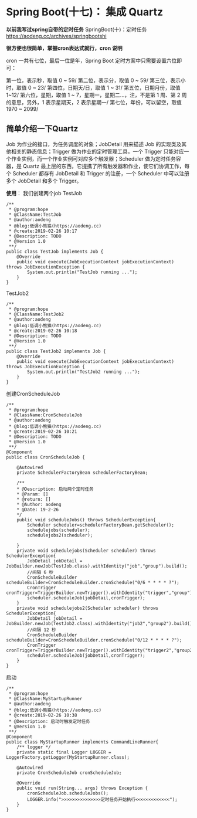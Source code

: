 # Spring Boot(十七)： 集成 Quartz

 **以前我写过spring自带的定时任务**
SpringBoot(十)：定时任务 https://aodeng.cc/archives/springbootshi

**很方便也很简单，掌握cron表达式就行，cron 说明**

cron 一共有七位，最后一位是年，Spring Boot 定时方案中只需要设置六位即可：

第一位，表示秒，取值 0 ~ 59/
第二位，表示分，取值 0 ~ 59/
第三位，表示小时，取值 0 ~ 23/
第四位，日期天/日，取值 1 ~ 31/
第五位，日期月份，取值 1~12/
第六位，星期，取值 1 ~ 7，星期一，星期二...，注，不是第 1 周、第 2 周的意思，另外，1 表示星期天，2 表示星期一/
第七位，年份，可以留空，取值 1970 ~ 2099/

## 简单介绍一下Quartz
Job 为作业的接口，为任务调度的对象；JobDetail 用来描述 Job 的实现类及其他相关的静态信息；Trigger 做为作业的定时管理工具，一个 Trigger 只能对应一个作业实例，而一个作业实例可对应多个触发器；Scheduler 做为定时任务容器，是 Quartz 最上层的东西，它提携了所有触发器和作业，使它们协调工作，每个 Scheduler 都存有 JobDetail 和 Trigger 的注册，一个 Scheduler 中可以注册多个 JobDetail 和多个 Trigger。

**使用**：
我们创建两个job
TestJob
```
/**
 * @program:hope
 * @ClassName:TestJob
 * @author:aodeng
 * @blog:低调小熊猫(https://aodeng.cc)
 * @create:2019-02-26 10:17
 * @Description: TODO
 * @Version 1.0
 **/
public class TestJob implements Job {
    @Override
    public void execute(JobExecutionContext jobExecutionContext) throws JobExecutionException {
        System.out.println("TestJob running ...");
    }
}
```
TestJob2 
```
/**
 * @program:hope
 * @ClassName:TestJob2
 * @author:aodeng
 * @blog:低调小熊猫(https://aodeng.cc)
 * @create:2019-02-26 10:18
 * @Description: TODO
 * @Version 1.0
 **/
public class TestJob2 implements Job {
    @Override
    public void execute(JobExecutionContext jobExecutionContext) throws JobExecutionException {
        System.out.println("TestJob2 running ...");
    }
}
```

创建CronScheduleJob

```
/**
 * @program:hope
 * @ClassName:CronScheduleJob
 * @author:aodeng
 * @blog:低调小熊猫(https://aodeng.cc)
 * @create:2019-02-26 10:21
 * @Description: TODO
 * @Version 1.0
 **/
@Component
public class CronScheduleJob {

    @Autowired
    private SchedulerFactoryBean schedulerFactoryBean;

    /** 
    * @Description: 启动两个定时任务
    * @Param: []
    * @return: []
    * @Author: aodeng
    * @Date: 19-2-26
    */ 
    public void scheduleJobs() throws SchedulerException{
        Scheduler scheduler=schedulerFactoryBean.getScheduler();
        schedulejobs(scheduler);
        schedulejobs2(scheduler);

    }
    private void schedulejobs(Scheduler scheduler) throws SchedulerException{
        JobDetail jobDetail = JobBuilder.newJob(TestJob.class).withIdentity("job","group").build();
        //间隔 6 秒
        CronScheduleBuilder scheduleBuilder=CronScheduleBuilder.cronSchedule("0/6 * * * * ?");
        CronTrigger cronTrigger=TriggerBuilder.newTrigger().withIdentity("trigger","group").withSchedule(scheduleBuilder).build();
        scheduler.scheduleJob(jobDetail,cronTrigger);
    }
    private void schedulejobs2(Scheduler scheduler) throws SchedulerException{
        JobDetail jobDetail = JobBuilder.newJob(TestJob2.class).withIdentity("job2","group2").build();
        //间隔 12 秒
        CronScheduleBuilder scheduleBuilder=CronScheduleBuilder.cronSchedule("0/12 * * * * ?");
        CronTrigger cronTrigger=TriggerBuilder.newTrigger().withIdentity("trigger2","group2").withSchedule(scheduleBuilder).build();
        scheduler.scheduleJob(jobDetail,cronTrigger);
    }
}
```

启动

```
/**
 * @program:hope
 * @ClassName:MyStartupRunner
 * @author:aodeng
 * @blog:低调小熊猫(https://aodeng.cc)
 * @create:2019-02-26 10:38
 * @Description: 启动时触发定时任务
 * @Version 1.0
 **/
@Component
public class MyStartupRunner implements CommandLineRunner{
    /** logger */
    private static final Logger LOGGER = LoggerFactory.getLogger(MyStartupRunner.class);

    @Autowired
    private CronScheduleJob cronScheduleJob;

    @Override
    public void run(String... args) throws Exception {
        cronScheduleJob.scheduleJobs();
        LOGGER.info(">>>>>>>>>>>>>>>定时任务开始执行<<<<<<<<<<<<<");
    }
}
```

